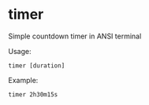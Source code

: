 # timer

Simple countdown timer in ANSI terminal

Usage:

	timer [duration]

Example:

	timer 2h30m15s
